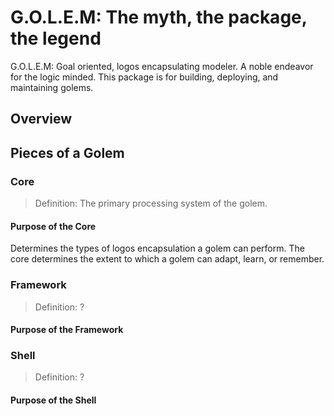 # G.O.L.E.M: The myth, the package, the legend

G.O.L.E.M: Goal oriented, logos encapsulating modeler. A noble endeavor for the logic minded.
This package is for building, deploying, and maintaining golems.

## Overview

## Pieces of a Golem

### Core

> Definition: The primary processing system of the golem.

#### Purpose of the Core

Determines the types of logos encapsulation a golem can perform. The core determines the extent to which a golem can adapt, learn, or remember.

### Framework

> Definition: ?

#### Purpose of the Framework

### Shell

> Definition: ?

#### Purpose of the Shell